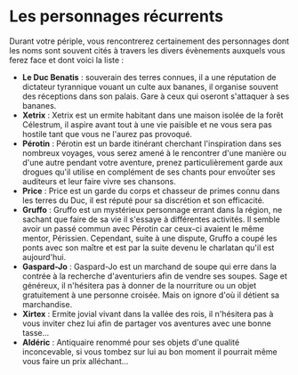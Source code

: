 # Les personnages récurrents

Durant votre périple, vous rencontrerez certainement des personnages dont les noms sont souvent cités à travers les divers évènements auxquels vous ferez face et dont voici la liste :

* **Le Duc Benatis** : souverain des terres connues, il a une réputation de dictateur tyrannique vouant un culte aux bananes, il organise souvent des réceptions dans son palais. Gare à ceux qui oseront s'attaquer à ses bananes.
* **Xetrix** : Xetrix est un ermite habitant dans une maison isolée de la forêt Célestrum, il aspire avant tout à une vie paisible et ne vous sera pas hostile tant que vous ne l'aurez pas provoqué.
* **Pérotin** : Pérotin est un barde itinérant cherchant l'inspiration dans ses nombreux voyages, vous serez amené à le rencontrer d'une manière ou d'une autre pendant votre aventure, prenez particulièrement garde aux drogues qu'il utilise en complément de ses chants pour envoûter ses auditeurs et leur faire vivre ses chansons.
* **Price** : Price est un garde du corps et chasseur de primes connu dans les terres du Duc, il est réputé pour sa discrétion et son efficacité.
* **Gruffo** : Gruffo est un mystérieux personnage errant dans la région, ne sachant que faire de sa vie il s'essaye à différentes activités. Il semble avoir un passé commun avec Pérotin car ceux-ci avaient le même mentor, Périssien. Cependant, suite à une dispute, Gruffo a coupé les ponts avec son maître et est par la suite devenu le charlatan qu'il est aujourd'hui.
* **Gaspard-Jo** : Gaspard-Jo est un marchand de soupe qui erre dans la contrée à la recherche d'aventuriers afin de vendre ses soupes. Sage et généreux, il n'hésitera pas à donner de la nourriture ou un objet gratuitement à une personne croisée. Mais on ignore d'où il détient sa marchandise.
* **Xirtex** : Ermite jovial vivant dans la vallée des rois, il n'hésitera pas à vous inviter chez lui afin de partager vos aventures avec une bonne tasse...
* **Aldéric** : Antiquaire renommé pour ses objets d'une qualité inconcevable, si vous tombez sur lui au bon moment il pourrait même vous faire un prix alléchant...
